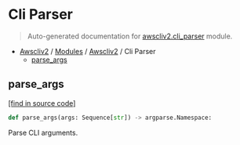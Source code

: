 # Cli Parser

> Auto-generated documentation for [awscliv2.cli_parser](blob/main/awscliv2/cli_parser.py) module.

- [Awscliv2](../README.md#aws-cli-v2-for-python-) / [Modules](../MODULES.md#awscliv2-modules) / [Awscliv2](index.md#awscliv2) / Cli Parser
    - [parse_args](#parse_args)

## parse_args

[[find in source code]](blob/main/awscliv2/cli_parser.py#L7)

```python
def parse_args(args: Sequence[str]) -> argparse.Namespace:
```

Parse CLI arguments.

